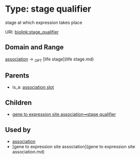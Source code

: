 
# Type: stage qualifier


stage at which expression takes place

URI: [biolink:stage_qualifier](https://w3id.org/biolink/vocab/stage_qualifier)


## Domain and Range

[association](association.md) ->  <sub>OPT</sub> [life stage](life stage.md)

## Parents

 *  is_a: [association slot](association_slot.md)

## Children

 *  [gene to expression site association➞stage qualifier](gene_to_expression_site_association_stage_qualifier.md)

## Used by

 * [association](association.md)
 * [gene to expression site association](gene to expression site association.md)

